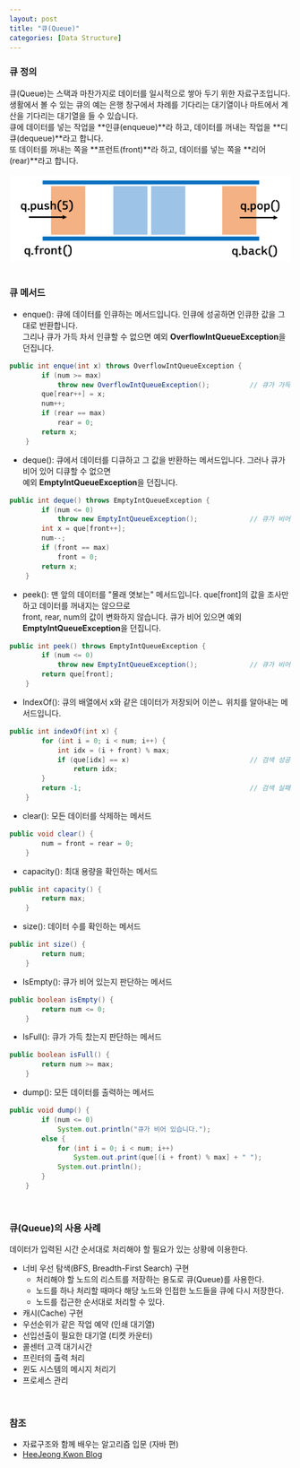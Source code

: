 ```yaml
---
layout: post
title: "큐(Queue)"
categories: [Data Structure]
---
```

### 큐 정의

큐(Queue)는 스택과 마찬가지로 데이터를 일시적으로 쌓아 두기 위한 자료구조입니다.   
생활에서 볼 수 있는 큐의 예는 은행 창구에서 차례를 기다리는 대기열이나 마트에서 계산을 기다리는 대기열을 들 수 있습니다.   
큐에 데이터를 넣는 작업을 **인큐(enqueue)**라 하고, 데이터를 꺼내는 작업을 **디큐(dequeue)**라고 합니다.   
또 데이터를 꺼내는 쪽을 **프런트(front)**라 하고, 데이터를 넣는 쪽을 **리어(rear)**라고 합니다.   
<br>
<img src="/assets/images/data-structure/queue/queue.png" class="align-center" alt="큐">   
<br>

### 큐 메서드

- enque(): 큐에 데이터를 인큐하는 메서드입니다. 인큐에 성공하면 인큐한 값을 그대로 반환합니다.   
그리나 큐가 가득 차서 인큐할 수 없으면 예외 **OverflowIntQueueException**을 던집니다.
```java
public int enque(int x) throws OverflowIntQueueException {
		if (num >= max)
			throw new OverflowIntQueueException();			// 큐가 가득 참
		que[rear++] = x;
		num++;
		if (rear == max)
			rear = 0;
		return x;
	}
```

- deque(): 큐에서 데이터를 디큐하고 그 값을 반환하는 메서드입니다. 그러나 큐가 비어 있어 디큐할 수 없으면   
예외 **EmptyIntQueueException**을 던집니다.
```java
public int deque() throws EmptyIntQueueException {
		if (num <= 0)
			throw new EmptyIntQueueException();				// 큐가 비어 있음
		int x = que[front++];
		num--;
		if (front == max)
			front = 0;
		return x;
	}
```

- peek(): 맨 앞의 데이터를  "몰래 엿보는" 메서드입니다. que[front]의 값을 조사만 하고 데이터를 꺼내지는 않으므로   
front, rear, num의 값이 변화하지 않습니다. 큐가 비어 있으면 예외 **EmptyIntQueueException**을 던집니다.   
```java
public int peek() throws EmptyIntQueueException {
		if (num <= 0)
			throw new EmptyIntQueueException();				// 큐가 비어 있음
		return que[front];
	}
```

- IndexOf(): 큐의 배열에서 x와 같은 데이터가 저장되어 이쓴ㄴ 위치를 알아내는 메서드입니다.
```java
public int indexOf(int x) {
		for (int i = 0; i < num; i++) {
			int idx = (i + front) % max;
			if (que[idx] == x)								// 검색 성공
				return idx;
		}
		return -1;											// 검색 실패
	}
```

- clear(): 모든 데이터를 삭제하는 메서드
```java
public void clear() {
		num = front = rear = 0;
	}
```

- capacity(): 최대 용량을 확인하는 메서드
```java
public int capacity() {
		return max;
	}
```

- size(): 데이터 수를 확인하는 메서드
```java
public int size() {
		return num;
	}
```

- IsEmpty(): 큐가 비어 있는지 판단하는 메서드
```java
public boolean isEmpty() {
		return num <= 0;
	}
```

- IsFull(): 큐가 가득 찼는지 판단하는 메서드
```java
public boolean isFull() {
		return num >= max;
	}
```

- dump(): 모든 데이터를 출력하는 메서드
```java
public void dump() {
		if (num <= 0)
			System.out.println("큐가 비어 있습니다.");
		else {
			for (int i = 0; i < num; i++)
				System.out.print(que[(i + front) % max] + " ");
			System.out.println();
		}
	}
```   
<br>

### 큐(Queue)의 사용 사례
데이터가 입력된 시간 순서대로 처리해야 할 필요가 있는 상황에 이용한다.

- 너비 우선 탐색(BFS, Breadth-First Search) 구현
  - 처리해야 할 노드의 리스트를 저장하는 용도로 큐(Queue)를 사용한다.
  - 노드를 하나 처리할 때마다 해당 노드와 인접한 노드들을 큐에 다시 저장한다.
  - 노드를 접근한 순서대로 처리할 수 있다.
- 캐시(Cache) 구현
- 우선순위가 같은 작업 예약 (인쇄 대기열)
- 선입선출이 필요한 대기열 (티켓 카운터)
- 콜센터 고객 대기시간
- 프린터의 출력 처리
- 윈도 시스템의 메시지 처리기
- 프로세스 관리   
<br>

### 참조
- 자료구조와 함께 배우는 알고리즘 입문 (자바 편)
- [HeeJeong Kwon Blog](https://gmlwjd9405.github.io/2018/08/02/data-structure-queue.html)
